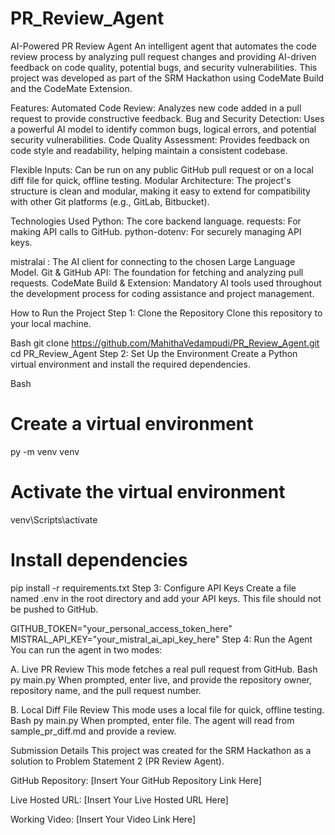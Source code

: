 # PR_Review_Agent

AI-Powered PR Review Agent
An intelligent agent that automates the code review process by analyzing pull request changes and providing AI-driven feedback on code quality, potential bugs, and security vulnerabilities. This project was developed as part of the SRM Hackathon using CodeMate Build and the CodeMate Extension.

Features:
  Automated Code Review: Analyzes new code added in a pull request to provide constructive feedback.
  Bug and Security Detection: Uses a powerful AI model to identify common bugs, logical errors, and potential security vulnerabilities.
  Code Quality Assessment: Provides feedback on code style and readability, helping maintain a consistent codebase.

Flexible Inputs: Can be run on any public GitHub pull request or on a local diff file for quick, offline testing.
Modular Architecture: The project's structure is clean and modular, making it easy to extend for compatibility with other Git platforms (e.g., GitLab, Bitbucket).

Technologies Used
  Python: The core backend language.
  requests: For making API calls to GitHub.
  python-dotenv: For securely managing API keys.

mistralai : The AI client for connecting to the chosen Large Language Model.
Git & GitHub API: The foundation for fetching and analyzing pull requests.
CodeMate Build & Extension: Mandatory AI tools used throughout the development process for coding assistance and project management.

How to Run the Project
Step 1: Clone the Repository
Clone this repository to your local machine.

Bash
git clone https://github.com/MahithaVedampudi/PR_Review_Agent.git
cd PR_Review_Agent
Step 2: Set Up the Environment
Create a Python virtual environment and install the required dependencies.

Bash
# Create a virtual environment
py -m venv venv

# Activate the virtual environment
venv\Scripts\activate

# Install dependencies
pip install -r requirements.txt
Step 3: Configure API Keys
Create a file named .env in the root directory and add your API keys. This file should not be pushed to GitHub.

GITHUB_TOKEN="your_personal_access_token_here"
MISTRAL_API_KEY="your_mistral_ai_api_key_here"
Step 4: Run the Agent
You can run the agent in two modes:

A. Live PR Review
This mode fetches a real pull request from GitHub. 
  Bash
  py main.py
  When prompted, enter live, and provide the repository owner, repository name, and the pull request number.

B. Local Diff File Review
This mode uses a local file for quick, offline testing.  
  Bash
  py main.py
  When prompted, enter file. The agent will read from sample_pr_diff.md and provide a review.

Submission Details
This project was created for the SRM Hackathon as a solution to Problem Statement 2 (PR Review Agent).

GitHub Repository: [Insert Your GitHub Repository Link Here]

Live Hosted URL: [Insert Your Live Hosted URL Here]

Working Video: [Insert Your Video Link Here]
